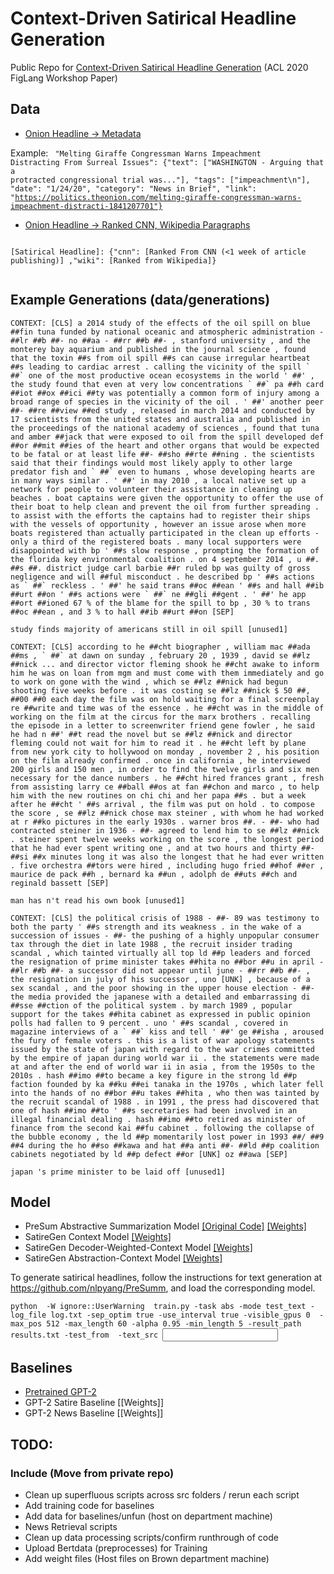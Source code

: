 # Context-Driven Satirical Headline Generation
Public Repo for [Context-Driven Satirical Headline Generation](https://www.aclweb.org/anthology/2020.figlang-1.5.pdf) (ACL 2020 FigLang Workshop Paper)


## Data
-  [Onion Headline -> Metadata](https://context-driven-satire.s3-us-west-2.amazonaws.com/onion_to_data.json) 

Example:
<code>
"Melting Giraffe Congressman Warns Impeachment Distracting From Surreal Issues": {"text": ["WASHINGTON - Arguing that a protracted congressional trial was..."], "tags": ["impeachment\n"], "date": "1/24/20", "category": "News in Brief", "link": "https://politics.theonion.com/melting-giraffe-congressman-warns-impeachment-distracti-1841207701"}
  </code>

-  [Onion Headline -> Ranked CNN, Wikipedia Paragraphs](https://context-driven-satire.s3-us-west-2.amazonaws.com/raw_headlines_to_ranked_results.json) 

<code>
[Satirical Headline]: {"cnn": [Ranked From CNN (<1 week of article publishing)] ,"wiki": [Ranked from Wikipedia]}
  </code>
  
## Example Generations (data/generations)

<pre><code>CONTEXT: [CLS] a 2014 study of the effects of the oil spill on blue ##fin tuna funded by national oceanic and atmospheric administration - ##lr ##b ##- no ##aa - ##rr ##b ##- , stanford university , and the monterey bay aquarium and published in the journal science , found that the toxin ##s from oil spill ##s can cause irregular heartbeat ##s leading to cardiac arrest . calling the vicinity of the spill ` ##` one of the most productive ocean ecosystems in the world ' ##' , the study found that even at very low concentrations ` ##` pa ##h card ##iot ##ox ##ici ##ty was potentially a common form of injury among a broad range of species in the vicinity of the oil . ' ##' another peer ##- ##re ##view ##ed study , released in march 2014 and conducted by 17 scientists from the united states and australia and published in the proceedings of the national academy of sciences , found that tuna and amber ##jack that were exposed to oil from the spill developed def ##or ##mit ##ies of the heart and other organs that would be expected to be fatal or at least life ##- ##sho ##rte ##ning . the scientists said that their findings would most likely apply to other large predator fish and ` ##` even to humans , whose developing hearts are in many ways similar . ' ##' in may 2010 , a local native set up a network for people to volunteer their assistance in cleaning up beaches . boat captains were given the opportunity to offer the use of their boat to help clean and prevent the oil from further spreading . to assist with the efforts the captains had to register their ships with the vessels of opportunity , however an issue arose when more boats registered than actually participated in the clean up efforts - only a third of the registered boats . many local supporters were disappointed with bp ' ##s slow response , prompting the formation of the florida key environmental coalition . on 4 september 2014 , u ##. ##s ##. district judge carl barbie ##r ruled bp was guilty of gross negligence and will ##ful misconduct . he described bp ' ##s actions as ` ##` reckless . ' ##' he said trans ##oc ##ean ' ##s and hall ##ib ##urt ##on ' ##s actions were ` ##` ne ##gli ##gent . ' ##' he app ##ort ##ioned 67 % of the blame for the spill to bp , 30 % to trans ##oc ##ean , and 3 % to hall ##ib ##urt ##on [SEP]

study finds majority of americans still in oil spill [unused1]

CONTEXT: [CLS] according to he ##cht biographer , william mac ##ada ##ms , ` ##` at dawn on sunday , february 20 , 1939 , david se ##lz ##nick ... and director victor fleming shook he ##cht awake to inform him he was on loan from mgm and must come with them immediately and go to work on gone with the wind , which se ##lz ##nick had begun shooting five weeks before . it was costing se ##lz ##nick $ 50 ##, ##00 ##0 each day the film was on hold waiting for a final screenplay re ##write and time was of the essence . he ##cht was in the middle of working on the film at the circus for the marx brothers . recalling the episode in a letter to screenwriter friend gene fowler , he said he had n ##' ##t read the novel but se ##lz ##nick and director fleming could not wait for him to read it . he ##cht left by plane from new york city to hollywood on monday , november 2 , his position on the film already confirmed . once in california , he interviewed 200 girls and 150 men , in order to find the twelve girls and six men necessary for the dance numbers . he ##cht hired frances grant , fresh from assisting larry ce ##ball ##os at fan ##chon and marco , to help him with the new routines on chi chi and her papa ##s . but a week after he ##cht ' ##s arrival , the film was put on hold . to compose the score , se ##lz ##nick chose max steiner , with whom he had worked at r ##ko pictures in the early 1930s . warner bros ##. - ##- who had contracted steiner in 1936 - ##- agreed to lend him to se ##lz ##nick . steiner spent twelve weeks working on the score , the longest period that he had ever spent writing one , and at two hours and thirty ##- ##si ##x minutes long it was also the longest that he had ever written . five orchestra ##tors were hired , including hugo fried ##hof ##er , maurice de pack ##h , bernard ka ##un , adolph de ##uts ##ch and reginald bassett [SEP]

man has n't read his own book [unused1]

CONTEXT: [CLS] the political crisis of 1988 - ##- 89 was testimony to both the party ' ##s strength and its weakness . in the wake of a succession of issues - ##- the pushing of a highly unpopular consumer tax through the diet in late 1988 , the recruit insider trading scandal , which tainted virtually all top ld ##p leaders and forced the resignation of prime minister takes ##hita no ##bor ##u in april - ##lr ##b ##- a successor did not appear until june - ##rr ##b ##- , the resignation in july of his successor , uno [UNK] , because of a sex scandal , and the poor showing in the upper house election - ##- the media provided the japanese with a detailed and embarrassing di ##sse ##ction of the political system . by march 1989 , popular support for the takes ##hita cabinet as expressed in public opinion polls had fallen to 9 percent . uno ' ##s scandal , covered in magazine interviews of a ` ##` kiss and tell ' ##' ge ##isha , aroused the fury of female voters . this is a list of war apology statements issued by the state of japan with regard to the war crimes committed by the empire of japan during world war ii . the statements were made at and after the end of world war ii in asia , from the 1950s to the 2010s . hash ##imo ##to became a key figure in the strong ld ##p faction founded by ka ##ku ##ei tanaka in the 1970s , which later fell into the hands of no ##bor ##u takes ##hita , who then was tainted by the recruit scandal of 1988 . in 1991 , the press had discovered that one of hash ##imo ##to ' ##s secretaries had been involved in an illegal financial dealing . hash ##imo ##to retired as minister of finance from the second kai ##fu cabinet . following the collapse of the bubble economy , the ld ##p momentarily lost power in 1993 ##/ ##9 ##4 during the ho ##so ##kawa and hat ##a anti ##- ##ld ##p coalition cabinets negotiated by ld ##p defect ##or [UNK] oz ##awa [SEP]

japan 's prime minister to be laid off [unused1]
</code></pre>


## Model
- PreSum Abstractive Summarization Model [[Original Code]](https://github.com/nlpyang/PreSumm) [[Weights]](https://drive.google.com/open?id=1-IKVCtc4Q-BdZpjXc4s70_fRsWnjtYLr)
- SatireGen Context Model [[Weights]](cs.brown.edu/research/satire/context_model_2250)
- SatireGen Decoder-Weighted-Context Model [[Weights]]( cs.brown.edu/research/satire_d_context_model_2000)
- SatireGen Abstraction-Context Model [[Weights]]( cs.brown.edu/research/satire_a_context_model_2000)

To generate satirical headlines, follow the instructions for text generation at https://github.com/nlpyang/PreSumm, and load the corresponding model.
<pre><code>python  -W ignore::UserWarning  train.py -task abs -mode test_text -log_file log.txt -sep_optim true -use_interval true -visible_gpus 0  -max_pos 512 -max_length 60 -alpha 0.95 -min_length 5 -result_path results.txt -test_from <MODEL> -text_src <INPUT TEXT DOCUMENT> 
</code></pre>

## Baselines
- [Pretrained GPT-2](https://huggingface.co/transformers/model_doc/gpt2.html)
- GPT-2 Satire Baseline [[Weights]]
- GPT-2 News Baseline [[Weights]]

## TODO:
### Include (Move from private repo)
- Clean up superfluous scripts across src folders / rerun each script
- Add training code for baselines
- Add data for baselines/unfun (host on department machine)
- News Retrieval scripts
- Clean up data processing scripts/confirm runthrough of code
- Upload Bertdata (preprocesses) for Training
- Add weight files (Host files on Brown department machine)

